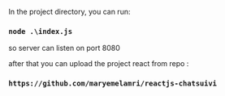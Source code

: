 
In the project directory, you can run:

### `node .\index.js`
so server can listen on port 8080

after that you can upload the project react from repo :
### `https://github.com/maryemelamri/reactjs-chatsuivi`
